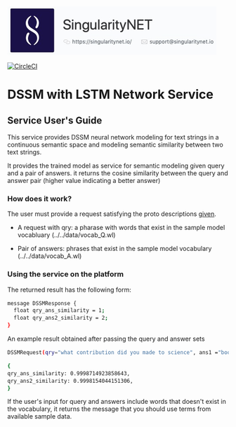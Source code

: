 ![singnetlogo](./assets/singnet-logo.jpg?raw=true 'SingularityNET')

[![CircleCI](https://circleci.com/gh/EskenderTamrat/DSSM-LSTM.svg?style=svg)](https://circleci.com/gh/EskenderTamrat/DSSM-LSTM)

# DSSM with LSTM Network Service
## Service User's Guide

This service provides DSSM neural network modeling for text strings in a continuous semantic space and modeling semantic similarity between two text strings.

It provides the trained model as service for semantic modeling given query and a pair of answers. it returns the cosine similarity between the query and answer pair (higher value indicating a better answer)

### How does it work?

The user must provide a request satisfying the proto descriptions [given](../../service_spec/DSSMService.proto).

* A request with qry: a pharase with words that exist in the sample model vocabluary (../../data/vocab_Q.wl) 
            
* Pair of answers: phrases that exist in the sample model vocabulary (../../data/vocab_A.wl)

### Using the service on the platform

The returned result has the following form: 
```bash
message DSSMResponse {
  float qry_ans_similarity = 1;
  float qry_ans2_similarity = 2;
}
```
An example result obtained after passing the query and answer sets
```bash
DSSMRequest(qry="what contribution did you made to science", ans1 ="book author book_editions_published", ans2="activism address adjoining_relationship")
```

```bash
{
qry_ans_similarity: 0.9998714923858643,
qry_ans2_similarity: 0.9998154044151306,
}
```
If the user's input for query and answers include words that doesn't exist in the vocabulary, it returns the message that you should use terms from available sample data.